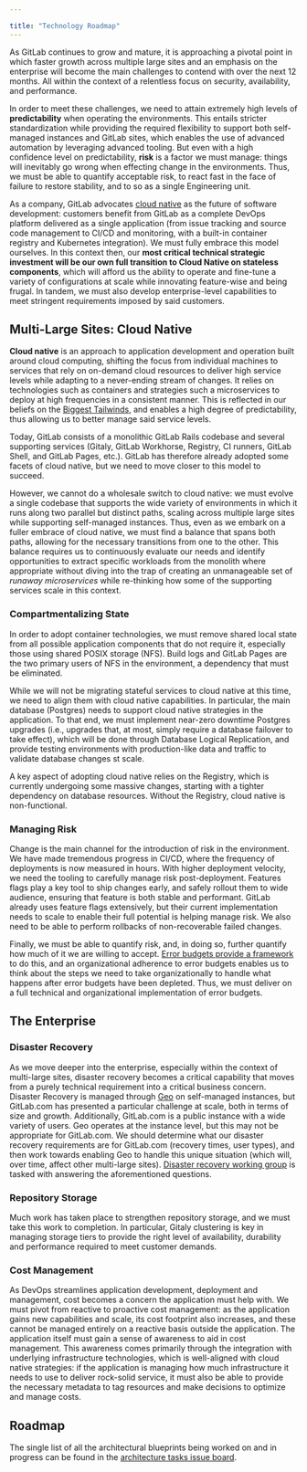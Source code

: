 ```yaml
---

title: "Technology Roadmap"
---
```


As GitLab continues to grow and mature, it is approaching a pivotal point in which faster growth across multiple large sites and an emphasis on the enterprise will become the main challenges to contend with over the next 12 months. All within the context of a relentless focus on security, availability, and performance.

In order to meet these challenges, we need to attain extremely high levels of **predictability** when operating the environments. This entails stricter standardization while providing the required flexibility to support both self-managed instances and GitLab sites, which enables the use of advanced automation by leveraging advanced tooling. But even with a high confidence level on predictability, **risk** is a factor we must manage: things will inevitably go wrong when effecting change in the environments. Thus, we must be able to quantify acceptable risk, to react fast in the face of failure to restore stability, and to so as a single Engineering unit.

As a company, GitLab advocates [cloud native](https://about.gitlab.com/topics/cloud-native/) as the future of software development: customers benefit from GitLab as a complete DevOps platform delivered as a single application (from issue tracking and source code management to CI/CD and monitoring, with a built-in container registry and Kubernetes integration). We must fully embrace this model ourselves. In this context then, our **most critical technical strategic investment will be our own full transition to Cloud Native on stateless components**, which will afford us the ability to operate and fine-tune a variety of configurations at scale while innovating feature-wise and being frugal. In tandem, we must also develop enterprise-level capabilities to meet stringent requirements imposed by said customers.

## Multi-Large Sites: Cloud Native

**Cloud native** is an approach to application development and operation built around cloud computing, shifting the focus from individual machines to services that rely on on-demand cloud resources to deliver high service levels while adapting to a never-ending stream of changes. It relies on technologies such as containers and strategies such a microservices to deploy at high frequencies in a consistent manner. This is reflected in our beliefs on the [Biggest Tailwinds](/handbook/leadership/biggest-tailwinds/), and enables a high degree of predictability, thus allowing us to better manage said service levels.

Today, GitLab consists of a monolithic GitLab Rails codebase and several supporting services (Gitaly, GitLab Workhorse, Registry, CI runners, GitLab Shell, and GitLab Pages, etc.). GitLab has therefore already adopted some facets of cloud native, but we need to move closer to this model to succeed.

However, we cannot do a wholesale switch to cloud native: we must evolve a single codebase that supports the wide variety of environments in which it runs along two parallel but distinct paths, scaling across multiple large sites while supporting self-managed instances. Thus, even as we embark on a fuller embrace of cloud native, we must find a balance that spans both paths, allowing for the necessary transitions from one to the other. This balance requires us to continuously evaluate our needs and identify opportunities to extract specific workloads from the monolith where appropriate without diving into the trap of creating an unmanageable set of *runaway microservices* while re-thinking how some of the supporting services scale in this context.

### Compartmentalizing State

In order to adopt container technologies, we must remove shared local state from all possible application components that do not require it, especially those using shared POSIX storage (NFS). Build logs and GitLab Pages are the two primary users of NFS in the environment, a dependency that must be eliminated.

While we will not be migrating stateful services to cloud native at this time, we need to align them with cloud native capabilities. In particular, the main database (Postgres) needs to support cloud native strategies in the application. To that end, we must implement near-zero downtime Postgres upgrades (i.e., upgrades that, at most, simply require a database failover to take effect), which will be done through Database Logical Replication, and provide testing environments with production-like data and traffic to validate database changes st scale.

A key aspect of adopting cloud native relies on the Registry, which is currently undergoing some massive changes, starting with a tighter dependency on database resources. Without the Registry, cloud native is non-functional.

### Managing Risk

Change is the main channel for the introduction of risk in the environment. We have made tremendous progress in CI/CD, where the frequency of deployments is now measured in hours. With higher deployment velocity, we need the tooling to carefully manage risk post-deployment. Features flags play a key tool to ship changes early, and safely rollout them to wide audience, ensuring that feature is both stable and performant. GitLab already uses feature flags extensively, but their current implementation needs to scale to enable their full potential is helping manage risk. We also need to be able to perform rollbacks of non-recoverable failed changes.

Finally, we must be able to quantify risk, and, in doing so, further quantify how much of it we are willing to accept. [Error budgets provide a framework](/handbook/engineering/error-budgets/) to do this, and an organizational adherence to error budgets enables us to think about the steps we need to take organizationally to handle what happens after error budgets have been depleted. Thus, we must deliver on a full technical and organizational implementation of error budgets.

## The Enterprise

### Disaster Recovery

As we move deeper into the enterprise, especially within the context of multi-large sites, disaster recovery becomes a critical capability that moves from a purely technical requirement into a critical business concern. Disaster Recovery is managed through [Geo](/solutions/geo/) on self-managed instances, but GitLab.com has presented a particular challenge at scale, both in terms of size and growth. Additionally, GitLab.com is a public instance with a wide variety of users. Geo operates at the instance level, but this may not be appropriate for GitLab.com. We should determine what our disaster recovery requirements are for GitLab.com (recovery times, user types), and then work towards enabling Geo to handle this unique situation (which will, over time, affect other multi-large sites). [Disaster recovery working group](/handbook/company/team/structure/working-groups/disaster-recovery/) is tasked with answering the aforementioned questions.

### Repository Storage

Much work has taken place to strengthen repository storage, and we must take this work to completion. In particular, Gitaly clustering is key in managing storage tiers to provide the right level of availability, durability and performance required to meet customer demands.

### Cost Management

As DevOps streamlines application development, deployment and management, cost becomes a concern the application must help with. We must pivot from reactive to proactive cost management: as the application gains new capabilities and scale, its cost footprint also increases, and these cannot be managed entirely on a reactive basis outside the application. The application itself must gain a sense of awareness to aid in cost management. This awareness comes primarily through the integration with underlying infrastructure technologies, which is well-aligned with cloud native strategies: if the application is managing how much infrastructure it needs to use to deliver rock-solid service, it must also be able to provide the necessary metadata to tag resources and make decisions to optimize and manage costs.

## Roadmap

The single list of all the architectural blueprints being worked on and in
progress can be found in the [architecture tasks issue board](https://gitlab.com/gitlab-org/architecture/tasks/-/boards/2155153).
